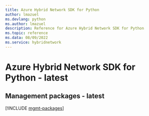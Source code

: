 ```yaml
---
title: Azure Hybrid Network SDK for Python
author: lmazuel
ms.devlang: python
ms.author: lmazuel
description: Reference for Azure Hybrid Network SDK for Python
ms.topic: reference
ms.data: 08/09/2022
ms.service: hybridnetwork
---
```

# Azure Hybrid Network SDK for Python - latest

## Management packages - latest
[!INCLUDE [mgmt-packages](hybrid-network-mgmt-index.md)]